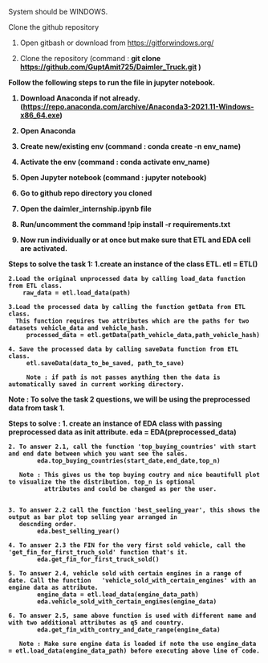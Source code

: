 
System should be WINDOWS.

Clone the github repository

1. Open gitbash or download from https://gitforwindows.org/

2. Clone the repository (command : <b>git clone https://github.com/GuptAmit725/Daimler_Truck.git )


Follow the following steps to run the file in jupyter notebook.

1. Download Anaconda if not already.(https://repo.anaconda.com/archive/Anaconda3-2021.11-Windows-x86_64.exe)

2. Open Anaconda 

3. Create new/existing env (command : <b>conda create -n env_name</b>)

4. Activate the env (command : <b>conda activate env_name</b>)

5. Open Jupyter notebook (command : <b>jupyter notebook</b>)

6. Go to github repo directory you cloned

7. Open the <b>daimler_internship.ipynb</b> file

8. Run/uncomment the command <b>!pip install -r requirements.txt</b>

9. Now run individually or at once but make sure that ETL and EDA cell are activated.
  

  
Steps to solve the task 1: 
    1.create an instance of the class ETL.
        etl = ETL()
        
    2.Load the original unprocessed data by calling load_data function from ETL class.
        raw_data = etl.load_data(path)
        
    3.Load the processed data by calling the function getData from ETL class.
      This function requires two attributes which are the paths for two datasets vehicle_data and vehicle_hash.
         processed_data = etl.getData(path_vehicle_data,path_vehicle_hash)
    
    4. Save the processed data by calling saveData function from ETL class.
         etl.saveData(data_to_be_saved, path_to_save)
         
         Note : if path is not passes anything then the data is automatically saved in current working directory.
  
  
  
  Note : To solve the task 2 questions, we will be using the preprocessed data from task 1.



Steps to solve :
    1. create an instance of EDA class with passing preprocessed data as init attribute.
            eda = EDA(preprocessed_data)
            
    2. To answer 2.1, call the function 'top_buying_countries' with start and end date between which you want see the sales.
            eda.top_buying_countries(start_date,end_date,top_n)
            
       Note : This gives us the top buying coutry and nice beautifull plot to visualize the the distribution. top_n is optional
              attributes and could be changed as per the user. 
       
            
    3. To answer 2.2 call the function 'best_seeling_year', this shows the output as bar plot top selling year arranged in
       descnding order.
            eda.best_selling_year()
    
    4. To answer 2.3 the FIN for the very first sold vehicle, call the 'get_fin_for_first_truch_sold' function that's it.
            eda.get_fin_for_first_truck_sold()
            
    5. To answer 2.4, vehicle sold with certain engines in a range of date. Call the function   'vehicle_sold_with_certain_engines' with an engine data as attribute.
            engine_data = etl.load_data(engine_data_path)
            eda.vehicle_sold_with_certain_engines(engine_data)
            
    6. To answer 2.5, same above function is used with different name and with two additional attributes as q5 and country.
            eda.get_fin_with_contry_and_date_range(engine_data)
            
       Note : Make sure engine data is loaded if note the use engine_data = etl.load_data(engine_data_path) before executing above line of code.
    
